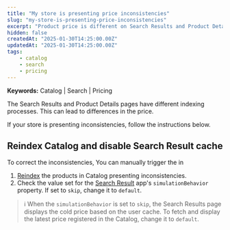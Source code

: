 ```yaml
---
title: "My store is presenting price inconsistencies"
slug: "my-store-is-presenting-price-inconsistencies"
excerpt: "Product price is different on Search Results and Product Detail pages."
hidden: false
createdAt: "2025-01-30T14:25:00.00Z"
updatedAt: "2025-01-30T14:25:00.00Z"
tags:
    - catalog
    - search
    - pricing
---
```


**Keywords:** Catalog | Search | Pricing

The Search Results and Product Details pages have different indexing processes. This can lead to differences in the price.

If your store is presenting inconsistencies, follow the instructions below.

## Reindex Catalog and disable Search Result cache

To correct the inconsistencies, You can manually trigger the in

1. [Reindex](https://help.vtex.com/en/tutorial/i-cant-index-a-product-in-the-catalog--5ZKLTqnCyGbWEYGPTCBIxI) the products in Catalog presenting inconsistencies.
2. Check the value set for the [Search Result](https://developers.vtex.com/docs/apps/vtex.search-result) app's `simulationBehavior` property. If set to `skip`, change it to `default`.

>ℹ️ When the `simulationBehavior` is set to `skip`, the Search Results page displays the cold price based on the user cache. To fetch and display the latest price registered in the Catalog, change it to `default`.
